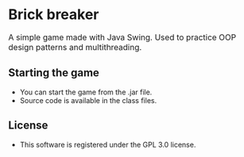 # Brick breaker

<p style="font-size:16px;">A simple game made with Java Swing. Used to practice OOP design patterns and multithreading.</p>

## Starting the game 
- You can start the game from the .jar file. 
- Source code is available in the class files.

## License 
- This software is registered under the GPL 3.0 license.
